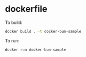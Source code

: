 # dockerfile

To build:

```sh
docker build . -t docker-bun-sample
```
To run:

```bash
docker run docker-bun-sample
```
